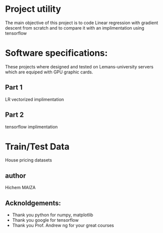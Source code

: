 # Project utility 
The main objective of this project is to code Linear regression with gradient descent from scratch and to compare it with an implimentation using tensorflow 
# Software specifications: 
These projects where designed and tested on Lemans-university servers which are equiped with GPU graphic cards.   
## Part 1  
LR vectorized implimentation 
## Part 2 
tensorflow implimentation 
# Train/Test Data
House pricing datasets
## author 
Hichem MAIZA
## Acknoldgements:
- Thank you python for numpy, matplotlib
- Thank you google for tensorflow
- Thank you Prof. Andrew ng for your great courses
